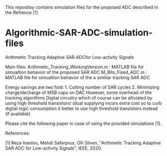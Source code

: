 This repositoy contains simulation files for the proposed ADC described in the Refrence [1]. 

# Algorithmic-SAR-ADC-simulation-files
Arithmetic Tracking Adaptive SAR ADCfor Low-activity Signals

Main files:
 Arithmetic_Tracking_WorkingVersion.m : MATLAB file for simualtion behavior of the proposed SAR ADC 
 M_Bits_Fixed_ADC.m : MATLAB file for simualtion behavior of the a similiar tracking SAR ADC 

 Energy savings are two fold: 1. Cutting number of SAR cycles 2. Minimizing charge/decharge of MSB caps on DAC
  However, some overhead of the tracking algorithms Digital circuitry
  which of course can be alliviated by using high threshold transistors!
 (dual supplying incurs extra cost so to curb digital logic consumption
  it better to use high threshold transistors instead (if available)
  
Please cite the following paper in case of using the provided simulations [1].

References:

[1] Reza Inanlou, Mehdi Safarpour, Olli Silven, "Arithmetic Tracking Adaptive SAR ADC for Low-activity Signals", IEEE, 2020.

